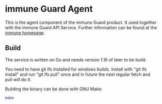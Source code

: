 immune Guard Agent
==================

This is the agent component of the immune Guard product.
It used together with the immune Guard API Service. Further information
can be found at the [immune homepage](https://immu.ne/).

Build
-----
The service is written on Go and needs version 1.16 of later to be build.

You need to have git lfs installed for windows builds. Install with "git lfs install"
and run "git lfs pull" once and in future the next regular fetch and pull will do it.

Building the binary can be done with GNU Make:

```bash
make
```
